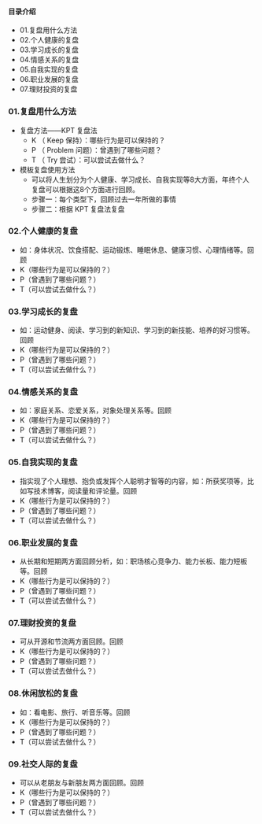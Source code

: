 #### 目录介绍
- 01.复盘用什么方法
- 02.个人健康的复盘
- 03.学习成长的复盘
- 04.情感关系的复盘
- 05.自我实现的复盘
- 06.职业发展的复盘
- 07.理财投资的复盘


### 01.复盘用什么方法
- 复盘方法——KPT 复盘法
    - K （ Keep 保持）：哪些行为是可以保持的？
    - P （ Problem 问题）：曾遇到了哪些问题？
    - T （ Try 尝试）：可以尝试去做什么？
- 模板复盘使用方法
    - 可以将人生划分为个人健康、学习成长、自我实现等8大方面，年终个人复盘可以根据这8个方面进行回顾。
    - 步骤一：每个类型下，回顾过去一年所做的事情
    - 步骤二：根据 KPT 复盘法复盘


### 02.个人健康的复盘
- 如：身体状况、饮食搭配、运动锻炼、睡眠休息、健康习惯、心理情绪等。回顾
- K（哪些行为是可以保持的？）
- P（曾遇到了哪些问题？）
- T（可以尝试去做什么？）
 
 
 


### 03.学习成长的复盘
- 如：运动健身、阅读、学习到的新知识、学习到的新技能、培养的好习惯等。回顾
- K（哪些行为是可以保持的？）
- P（曾遇到了哪些问题？）
- T（可以尝试去做什么？）
 
 

### 04.情感关系的复盘
- 如：家庭关系、恋爱关系，对象处理关系等。回顾
- K（哪些行为是可以保持的？）
- P（曾遇到了哪些问题？）
- T（可以尝试去做什么？）
 


### 05.自我实现的复盘
- 指实现了个人理想、抱负或发挥个人聪明才智等的内容，如：所获奖项等，比如写技术博客，阅读量和评论量。回顾
- K（哪些行为是可以保持的？）
- P（曾遇到了哪些问题？）
- T（可以尝试去做什么？）
 
 
 
### 06.职业发展的复盘
- 从长期和短期两方面回顾分析，如：职场核心竞争力、能力长板、能力短板等。回顾
- K（哪些行为是可以保持的？）
- P（曾遇到了哪些问题？）
- T（可以尝试去做什么？）
 
 
 
### 07.理财投资的复盘
- 可从开源和节流两方面回顾。回顾
- K（哪些行为是可以保持的？）
- P（曾遇到了哪些问题？）
- T（可以尝试去做什么？）
 
 

### 08.休闲放松的复盘
- 如：看电影、旅行、听音乐等。回顾
- K（哪些行为是可以保持的？）
- P（曾遇到了哪些问题？）
- T（可以尝试去做什么？）


### 09.社交人际的复盘
- 可以从老朋友与新朋友两方面回顾。回顾
- K（哪些行为是可以保持的？）
- P（曾遇到了哪些问题？）
- T（可以尝试去做什么？）
 
 


